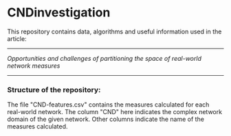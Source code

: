 # CNDinvestigation
This repository contains data, algorithms and useful information used in the article:
***
*Opportunities and challenges of partitioning  the space of real-world network measures*
***

### Structure of the repository:
The file "CND-features.csv" contains the measures calculated for each real-world network. The column "CND" here indicates the complex network domain of the given network. Other columns indicate the name of the measures calculated.
